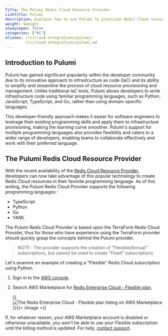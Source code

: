 ```yaml
---
Title: The Pulumi Redis Cloud Resource Provider
LinkTitle: Pulumi
description: Explains how to use Pulumi to provision Redis Cloud resources
weight: $weight
alwaysopen: false
categories: ["RC"]
aliases: /rc/cloud-integrations/pulumi/
         /rc/cloud-integrations/pulumi.md
---
```


## Introduction to Pulumi

Pulumi has gained significant popularity within the developer community due to its innovative approach to infrastructure as code (IaC) and its ability to simplify and streamline the process of cloud resource provisioning and management. Unlike traditional IaC tools, Pulumi allows developers to write infrastructure code using familiar programming languages, such as Python, JavaScript, TypeScript, and Go, rather than using domain-specific languages.

This developer-friendly approach makes it easier for software engineers to leverage their existing programming skills and apply them to infrastructure provisioning, making the learning curve smoother. Pulumi's support for multiple programming languages also provides flexibility and caters to a wider range of developers, enabling teams to collaborate effectively and work with their preferred language.

## The Pulumi Redis Cloud Resource Provider

With the recent availability of the [Redis Cloud Resource Provider](https://www.pulumi.com/registry/packages/rediscloud/), developers can now take advantage of this popular technology to create Redis Cloud resources in their favorite programming language. As of this writing, the Pulumi Redis Cloud Provider supports the following programming languages :

* TypeScript
* Python
* Go
* YAML

The Pulumi Redis Cloud Provider is based upon the TerraForm Redis Cloud Provider, thus for those who have experience using the TerraForm provider should quickly grasp the concepts behind the Pulumi provider.

> NOTE : The provider supports the creation of "Flexible/Annual" subscriptions, but cannot be used to create "Fixed" subscriptions 

Let's examine an example of creating a "Flexible" Redis Cloud subscription using Python.

1.  Sign in to the [AWS console](https://console.aws.amazon.com/).

1.  Search AWS Marketplace for [Redis Enterprise Cloud - Flexible plan](https://aws.amazon.com/marketplace/pp/prodview-mwscixe4ujhkq).

    {{<image filename="images/rc/aws-marketplace-rc-flexible-plan.png" alt="The Redis Enterprise Cloud - Flexible plan listing on AWS Marketplace" >}}{{< /image >}}



If, for whatever reason, your AWS Marketplace account is disabled or otherwise unavailable, you won't be able to use your Flexible subscription until the billing method is updated.  For help, [contact support](https://redis.com/company/support/).
